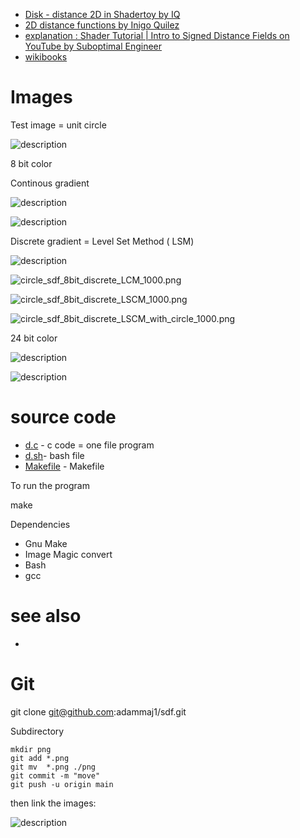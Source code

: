 



* [Disk - distance 2D in Shadertoy by IQ](https://www.shadertoy.com/view/3ltSW2) 
* [2D distance functions by Inigo Quilez]( https://iquilezles.org/articles/distfunctions2d/)
* [explanation : Shader Tutorial | Intro to Signed Distance Fields on YouTube by Suboptimal Engineer](https://www.youtube.com/watch?v=pEdlZ9W2Xs0) 
* [wikibooks](https://en.wikibooks.org/wiki/Fractals/Mathematics/Vector_field#SDF)





# Images

Test image = unit circle 
 
![](./png/circle_1000.png "description") 

8 bit color 

Continous gradient 

![](./png/circle_sdf_8bit_cont_1000.png "description") 

![](./png/circle_sdf_8bit_cont_with_circle_1000.png "description") 


Discrete gradient = Level Set Method ( LSM)

![](./png/circle_sdf_8bit_discrete_1000.png "description") 

![circle_sdf_8bit_discrete_LCM_1000.png](./png/circle_sdf_8bit_discrete_LCM_1000.png "description") 

![circle_sdf_8bit_discrete_LSCM_1000.png](./png/circle_sdf_8bit_discrete_LSCM_1000.png "description") 

![circle_sdf_8bit_discrete_LSCM_with_circle_1000.png](./png/circle_sdf_8bit_discrete_LSCM_with_circle_1000.png "description") 

24 bit color

![](./png/circle_sdf_24bit_1000.png "description") 


![](./png/circle_sdf_24bit_white_1000.png "description") 

# source code 
* [d.c](./src/d.c) - c code = one file program
* [d.sh](./src/d.sh)- bash file
* [Makefile](./src/Makefile) - Makefile


To run the program

  make


Dependencies
* Gnu Make
* Image Magic convert
* Bash
* gcc


# see also
* []()


# Git

  git clone git@github.com:adammaj1/sdf.git


Subdirectory


```
mkdir png
git add *.png
git mv  *.png ./png
git commit -m "move"
git push -u origin main
```

then link the images:

   ![](./png/n.png "description") 

